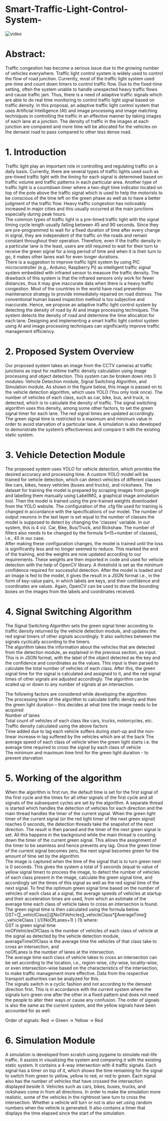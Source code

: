 # Smart-Traffic-Light-Control-System-

![video](https://github.com/ahmedjjameel/Smart-Traffic-Light-Control-System-/assets/81799459/cb261c27-3e9a-4aee-bb91-b2bee3eb5139)


# Abstract: 
Traffic congestion has become a serious issue due to the growing number of vehicles everywhere. Traffic light control system is widely used to control the flow of road junction. Currently, most of the traffic light system used pre-time and count down timers to control traffic flow. Due to the fixed-time setting, often the system unable to handle unexpected heavy traffic flows and cause traffic jam.  Thus, there is a need of adaptive traffic signals which are able to do real time monitoring to control traffic light signal based on traffic density. In this proposal, an adaptive traffic light control system that uses Artificial Intelligence (AI) and image processing and image matching techniques in controlling the traffic in an effective manner by taking images of each lane at a junction. The density of traffic in the images at each junction are compared and more time will be allocated for the vehicles on the densest road to pass compared to other less dense road.


# 1. Introduction 
Traffic light play an important role in controlling and regulating traffic on a daily basis. Currently, there are several types of traffic lights used such as pre-timed traffic light with the timing for each signal is determined based on traffic volume and traffic patterns in each particular area. Another type of traffic light is a countdown timer where a two-digit time indicator located on top of the pole above the traffic signal which is used to help the motorists to be conscious of the time left on the green phase as well as to have a better judgment of the traffic flow. Heavy traffic congestion has noticeably increased in major cities and this usually occurred at the main junctions especially during peak hours.  
The common types of traffic light is a pre-timed traffic light with the signal timing cycle length usually falling between 45 and 90 seconds. Since they are pre-programmed to wait for a fixed duration of time after every change in signal, they are independent of the traffic on the roads and remain constant throughout their operation. Therefore, even if the traffic density in a particular lane is the least, users are still required to wait for their turn to receive the green signal for a long period of time and when it is their turn to go, it makes other lanes wait for even longer durations.  
There is a suggestion to improve traffic light system by using PIC microcontroller (e.g., Arduino, Raspberry Pi)  as intelligent traffic signal system embedded with infrared sensor to measure the traffic density. The drawback of this system is that the infrared sensors only work for fewer distances, thus it may give inaccurate data when there is a heavy traffic congestion. Most of the countries in the world have road prevention maintenance strategy to provide immediately repaired on road distress. The conventional human based inspection method is too subjective and inaccurate. 
Hence, we propose an adaptive traffic light control system by detecting the density of road by AI and image processing techniques. The system detects the density of road and determine the time allocation for each lane. Designing and implementing a smart traffic light control system using AI and image processing techniques can significantly improve traffic management efficiency.

# 2. Proposed System Overview 
Our proposed system takes an image from the CCTV cameras at traffic junctions as input for realtime traffic density calculation using image processing and object detection. This system can be broken down into 3 modules: Vehicle Detection module, Signal Switching Algorithm, and Simulation module. As shown in the figure below, this image is passed on to the vehicle detection algorithm, which uses YOLO (You only look once). The number of vehicles of each class, such as car, bike, bus, and truck, is detected, which is to calculate the density of traffic. The signal switching algorithm uses this density, among some other factors, to set the green signal timer for each lane. The red signal times are updated accordingly. The green signal time is restricted to a maximum and minimum value in order to avoid starvation of a particular lane. A simulation is also developed to demonstrate the system’s effectiveness and compare it with the existing static system. 

# 3. Vehicle Detection Module 
The proposed system uses YOLO for vehicle detection, which provides the desired accuracy and processing time. A custom YOLO model will be trained for vehicle detection, which can detect vehicles of different classes like cars, bikes, heavy vehicles (buses and trucks), and rickshaws.
	The dataset for training the model is prepared by scraping images from google and labelling them manually using LabelIMG, a graphical image annotation tool. Then the model is trained using the pre-trained weights downloaded from the YOLO website. The configuration of the .cfg file used for training is changed in accordance with the specifications of our model. The number of output neurons in the last layer is set equal to the number of classes the model is supposed to detect by changing the 'classes' variable. In our system, this is 4 viz. Car, Bike, Bus/Truck, and Rickshaw. The number of filters also needs to be changed by the formula 5*(5+number of classes), i.e., 45 in our case.  
	After making these configuration changes, the model is trained until the loss is significantly less and no longer seemed to reduce. This marked the end of the training, and the weights are now updated according to our requirements.
	These weights are then imported in code and used for vehicle detection with the help of OpenCV library. A threshold is set as the minimum confidence required for successful detection. After the model is loaded and an image is fed to the model, it gives the result in a JSON format i.e., in the form of key-value pairs, in which labels are keys, and their confidence and coordinates are values. Again, OpenCV can be used to draw the bounding boxes on the images from the labels and coordinates received.  

# 4. Signal Switching Algorithm 
The Signal Switching Algorithm sets the green signal timer according to traffic density returned by the vehicle detection module, and updates the red signal timers of other signals accordingly. It also switches between the signals cyclically according to the timers.  
The algorithm takes the information about the vehicles that are detected from the detection module, as explained in the previous section, as input. This is in JSON format, with the label of the object detected as the key and the confidence and coordinates as the values. This input is then parsed to calculate the total number of vehicles of each class. After this, the green signal time for the signal is calculated and assigned to it, and the red signal times of other signals are adjusted accordingly. The algorithm can be scaled up or down to any number of signals at an intersection.   
 
The following factors are considered while developing the algorithm:  
	The processing time of the algorithm to calculate traffic density and then the green light duration – this decides at what time the image needs to be acquired  
	Number of lanes  
	Total count of vehicles of each class like cars, trucks, motorcycles, etc.  
	Traffic density calculated using the above factors  
	Time added due to lag each vehicle suffers during start-up and the non-linear increase in lag suffered by the vehicles which are at the back 
	The average speed of each class of vehicle when the green light starts i.e. the average time required to cross the signal by each class of vehicle  
	The minimum and maximum time limit for the green light duration - to prevent starvation  
 
# 5. Working of the algorithm 
When the algorithm is first run, the default time is set for the first signal of the first cycle and the times for all other signals of the first cycle and all signals of the subsequent cycles are set by the algorithm. A separate thread is started which handles the detection of vehicles for each direction and the main thread handles the timer of the current signal. When the green light timer of the current signal (or the red light timer of the next green signal) reaches 0 seconds, the detection threads take the snapshot of the next direction. The result is then parsed and the timer of the next green signal is set. All this happens in the background while the main thread is counting down the timer of the current green signal. This allows the assignment of the timer to be seamless and hence prevents any lag. Once the green timer of the current signal becomes zero, the next signal becomes green for the amount of time set by the algorithm.   
The image is captured when the time of the signal that is to turn green next is 0 seconds. This gives the system a total of 5 seconds (equal to value of yellow signal timer) to process the image, to detect the number of vehicles of each class present in the image, calculate the green signal time, and accordingly set the times of this signal as well as the red signal time of the next signal. To find the optimum green signal time based on the number of vehicles of each class at a signal, the average speeds of vehicles at startup and their acceleration times are used, from which an estimate of the average time each class of vehicle takes to cross an intersection is found. The green signal time is then calculated using the formula below.   
GST=(∑_vehiclClass▒(〖NoOfVehicles〗_vehicleClass*〖AverageTime〗_vehicleClass ) )/((NoOfLanes+1) )                    (1)
where:  
	GST is green signal time  
	noOfVehiclesOfClass is the number of vehicles of each class of vehicle at the signal as detected by the vehicle detection module,   
	averageTimeOfClass is the average time the vehicles of that class take to cross an intersection, and  
	noOfLanes is the number of lanes at the intersection.  
The average time each class of vehicle takes to cross an intersection can be set according to the location, i.e., region-wise, city-wise, locality-wise, or even intersection-wise based on the characteristics of the intersection, to make traffic management more effective. Data from the respective transport authorities can be analyzed for this.    
The signals switch in a cyclic fashion and not according to the densest direction first. This is in accordance with the current system where the signals turn green one after the other in a fixed pattern and does not need the people to alter their ways or cause any confusion. The order of signals is also the same as the current system, and the yellow signals have been accounted for as well.   
 
Order of signals: Red → Green → Yellow → Red

# 6. Simulation Module 
A simulation is developed from scratch using pygame to simulate real-life traffic. It assists in visualizing the system and comparing it with the existing static system. It contains a 4-way intersection with 4 traffic signals. Each signal has a timer on top of it, which shows the time remaining for the signal to switch from green to yellow, yellow to red, or red to green. Each signal also has the number of vehicles that have crossed the intersection displayed beside it. Vehicles such as cars, bikes, buses, trucks, and rickshaws come in from all directions. In order to make the simulation more realistic, some of the vehicles in the rightmost lane turn to cross the intersection. Whether a vehicle will turn or not is also set using random numbers when the vehicle is generated. It also contains a timer that displays the time elapsed since the start of the simulation. 
